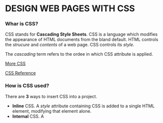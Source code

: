 # DESIGN WEB PAGES WITH CSS

### Whar is CSS?

CSS stands for **Cascading Style Sheets**. CSS is a language which modifies the appearance of HTML documents from the bland default. HTML controls the *strucure* and *contents* of a web page. CSS controls its *style*.

The *cascading* term refers to the ordee in which CSS attribute is applied.

[More CSS](https://developer.mozilla.org/en-US/docs/Learn/CSS/First_steps/What_is_CSS)

[CSS Reference](https://developer.mozilla.org/en-US/docs/Web/CSS/Reference)

### How is CSS used?

There are **3** ways to insert CSS into a project.

+ **Inline** CSS. A *style* attribute containing CSS is added to a single HTML element, modifying that element alone.
+ **Internal** CSS. A *<style>* element containing CSS is added to the HTML header section of a web page, modifying that page.
+ **External** CSS. A *<link>* element in the header connects to a text file with a **.css** containing CSS - the *sheet* part of CSS.

Best practice in web design is to avoid mixing content and presentation, hence **external CSS is generally preferred** to internal CSS and the latter is preferred to inline CSS.



[More about using CSS](https://www.w3schools.com/css/css_howto.asp)


### Examples of CSS in use.

Inline CSS:

\<P style="color: red;"\>Your text here!\</P\>  

Turns the text in this paragraph red.

Internal CSS:

\<style\>  

        p{color: red;}  
        
\</style\>  

Turns all text on a page within a \<p\> tag red.

External CSS:

p { color: red }

Turns all text written within a \<p\> tag on any linked page red.

[More about colours in CSS](https://www.w3schools.com/cssref/pr_text_color.php)

Note compulsry use of US spelling for color.

[An example use of CSS](https://meyerweb.com/eric/tools/css/reset/)

---
